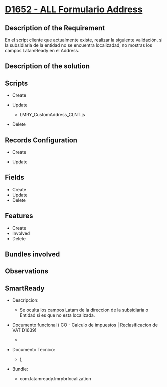 # [D1652 - ALL Formulario Address]()

## Description of the Requirement

En el script cliente que actualmente existe, realizar la siguiente validación, si la subsidiaria de la entidad no se encuentra localizadad, no mostras los campos LatamReady en el Address.


## Description of the solution


## Scripts
+ Create

+ Update
    + LMRY_CustomAddress_CLNT.js

+ Delete


## Records Configuration
+ Create


    
+ Update
    
## Fields
+ Create
+ Update 
+ Delete

## Features
+ Create
+ Involved
+ Delete

## Bundles involved


## Observations
 

## SmartReady

+ Descripcion:

    + Se oculta los campos Latam de la direccion de la subsidiaria o Entidad si es que no esta localizada.


+ Documento funcional ( CO - Calculo de impuestos | Reclasificacion de VAT D1639)

    + []()

+ Documento Tecnico:

    + [) ]()

+ Bundle:

    + com.latamready.lmrybrlocalization























